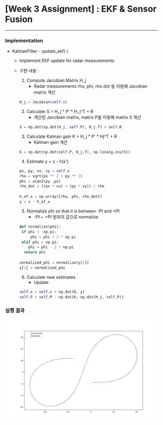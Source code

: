 # **[Week 3 Assignment] : EKF & Sensor Fusion**

------

### Implementation

- KalmanFilter - update_ekf( )

   - Implement EKF update for radar measurements

   - 구현 내용 :

       1. Compute Jacobian Matrix H_j
          - Radar measurements rho, phi, rho dot 을 이용해 Jacobian matrix 계산

       ```python
       H_j = Jacobian(self.x)
       ```

       2. Calculate S = H_j \* P' \* H_j^T + R
          - 계산된 Jacobian matrix,  matrix P를 이용해 matrix S 계산

       ```python
       S = np.dot(np.dot(H_j, self.P), H_j.T) + self.R
       ```

       3. Calculate Kalman gain K = H_j \* P' \* Hj^T + R
          - Kalman gain 계산

       ```python
       K = np.dot(np.dot(self.P, H_j.T), np.linalg.inv(S))
       ```

       4. Estimate y = z - h(x')

       ```python
       px, py, vx, vy = self.x
       rho = sqrt(px ** 2 + py ** 2)
       phi = atan2(py ,px)
       rho_dot = ((px * vx) + (py * vy)) / rho
       
       h_of_x = np.array([rho, phi, rho_dot])
       y = z - h_of_x
       ```

       5. Normalize phi so that it is between -PI and +PI
          - -PI ~ +PI 범위의 값으로 normalize

       ```python
       def normalize(phi):
       	if phi < -np.pi:
       		phi = phi + 2 * np.pi
       	elif phi > np.pi:
           phi = phi - 2 * np.pi
         return phi
       
       normalized_phi = normalize(y[1])
       y[1] = normalized_phi
       ```

       6. Calculate new estimates
          - Update
       
       ```python
       self.x = self.x + np.dot(K, y)
       self.P = self.P - np.dot(K, np.dot(H_j, self.P))
       ```



### 실행 결과

![week3](./EKF/week3_result.png)